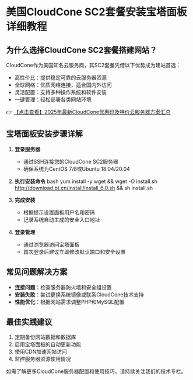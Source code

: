 # 美国CloudCone SC2套餐安装宝塔面板详细教程

## 为什么选择CloudCone SC2套餐搭建网站？

CloudCone作为美国知名云服务商，其SC2套餐凭借以下优势成为建站首选：
- 高性价比：提供稳定可靠的云服务器资源
- 全球网络：优质网络连接，适合国内外访问
- 灵活配置：支持多种操作系统和软件安装
- 一键管理：轻松部署各类网站环境

👉 [【点击查看】2025年最新CloudCone优惠码及特价云服务器方案汇总](https://bit.ly/Cloudcone)

## 宝塔面板安装步骤详解

1. **登录服务器**
   - 通过SSH连接您的CloudCone SC2服务器
   - 确保系统为CentOS 7/8或Ubuntu 18.04/20.04

2. **执行安装命令**
   bash
   yum install -y wget && wget -O install.sh http://download.bt.cn/install/install_6.0.sh && sh install.sh
   

3. **完成安装**
   - 根据提示设置面板用户名和密码
   - 记录系统自动生成的安全入口地址

4. **登录管理**
   - 通过浏览器访问宝塔面板
   - 首次登录后建议立即修改默认端口和安全设置

## 常见问题解决方案

- **连接问题**：检查服务器防火墙和安全组设置
- **安装失败**：尝试更换系统镜像或联系CloudCone技术支持
- **性能优化**：根据网站需求调整PHP和MySQL配置

## 最佳实践建议

1. 定期备份网站数据和数据库
2. 启用宝塔面板的自动更新功能
3. 使用CDN加速网站访问
4. 监控服务器资源使用情况

如需了解更多CloudCone服务器配置和使用技巧，请持续关注我们的技术专栏。